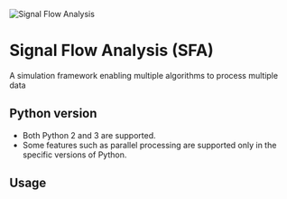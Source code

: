
![Signal Flow Analysis](sfa.png)

Signal Flow Analysis (SFA)
==========================

A simulation framework enabling multiple algorithms to process multiple data

## Python version ##
* Both Python 2 and 3 are supported.
* Some features such as parallel processing are supported only in the specific versions of Python.

## Usage ##